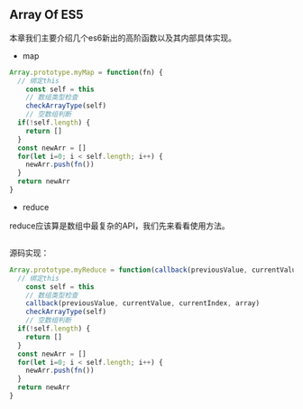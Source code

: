 ## Array Of ES5

本章我们主要介绍几个es6新出的高阶函数以及其内部具体实现。

+ map
```javascript
Array.prototype.myMap = function(fn) {
  // 绑定this
	const self = this
	// 数组类型检查
	checkArrayType(self)
	// 空数组判断
  if(!self.length) {
    return []
  }
  const newArr = []
  for(let i=0; i < self.length; i++) {
    newArr.push(fn())
  }
  return newArr
}
```

+ reduce

reduce应该算是数组中最复杂的API，我们先来看看使用方法。
```javascript

```

源码实现：

```javascript
Array.prototype.myReduce = function(callback(previousValue, currentValue, currentIndex, array), initValue) {
  // 绑定this
	const self = this
	// 数组类型检查
	callback(previousValue, currentValue, currentIndex, array)
	checkArrayType(self)
	// 空数组判断
  if(!self.length) {
    return []
  }
  const newArr = []
  for(let i=0; i < self.length; i++) {
    newArr.push(fn())
  }
  return newArr
}
```
